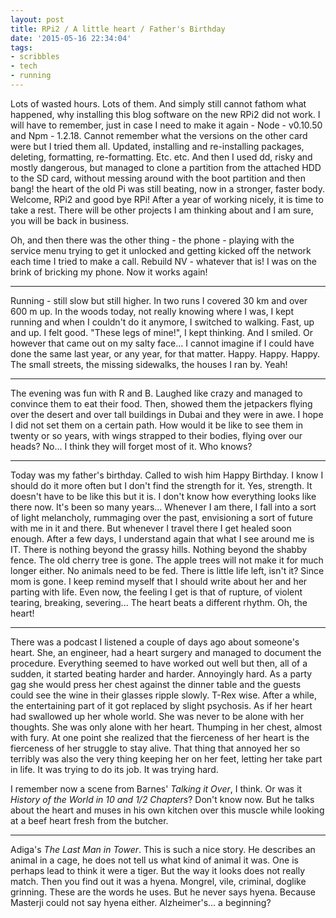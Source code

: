 ```yaml
---
layout: post
title: RPi2 / A little heart / Father's Birthday
date: '2015-05-16 22:34:04'
tags:
- scribbles
- tech
- running
---
```


Lots of wasted hours. Lots of them. And simply still cannot fathom what happened, why installing this blog software on the new RPi2 did not work. I will have to remember, just in case I need to make it again - Node - v0.10.50 and Npm - 1.2.18. Cannot remember what the versions on the other card were but I tried them all. Updated, installing and re-installing packages, deleting, formatting, re-formatting. Etc. etc. And then I used dd, risky and mostly dangerous, but managed to clone a partition from the attached HDD to the SD card, without messing around with the boot partition and then bang! the heart of the old Pi was still beating, now in a stronger, faster body. Welcome, RPi2 and good bye RPi! After a year of working nicely, it is time to take a rest. There will be other projects I am thinking about and I am sure, you will be back in business. 

Oh, and then there was the other thing - the phone - playing with the service menu trying to get it unlocked and getting kicked off the network each time I tried to make a call. Rebuild NV - whatever that is! I was on the brink of bricking my phone. Now it works again! 

---

Running - still slow but still higher. In two runs I covered 30 km and over 600 m up. In the woods today, not really knowing where I was, I kept running and when I couldn't do it anymore, I switched to walking. Fast, up and up. I felt good. "These legs of mine!", I kept thinking. And I smiled. Or however that came out on my salty face... I cannot imagine if I could have done the same last year, or any year, for that matter. Happy. Happy. Happy. The small streets, the missing sidewalks, the houses I ran by. Yeah! 

--- 

The evening was fun with R and B. Laughed like crazy and managed to convince them to eat their food. Then, showed them the jetpackers flying over the desert and over tall buildings in Dubai and they were in awe. I hope I did not set them on a certain path. How would it be like to see them in twenty or so years, with wings strapped to their bodies, flying over our heads? No... I think they will forget most of it. Who knows? 

--- 

Today was my father's birthday. Called to wish him Happy Birthday. I know I should do it more often but I don't find the strength for it. Yes, strength. It doesn't have to be like this but it is. I don't know how everything looks like there now. It's been so many years... 
Whenever I am there, I fall into a sort of light melancholy, rummaging over the past, envisioning a sort of future with me in it and there. But whenever I travel there I get healed soon enough. After a few days, I understand again that what I see around me is IT. There is nothing beyond the grassy hills. Nothing beyond the shabby fence. The old cherry tree is gone. The apple trees will not make it for much longer either. No animals need to be fed. There is little life left, isn't it? 
Since mom is gone. 
I keep remind myself that I should write about her and her parting with life. Even now, the feeling I get is that of rupture, of violent tearing, breaking, severing... The heart beats a different rhythm. Oh, the heart! 

---

There was a podcast I listened a couple of days ago about someone's heart. She, an engineer, had a heart surgery and managed to document the procedure. Everything seemed to have worked out well but then, all of a sudden, it started beating harder and harder. Annoyingly hard. As a party gag she would press her chest against the dinner table and the guests could see the wine in their glasses ripple slowly. T-Rex wise. After a while, the entertaining part of it got replaced by slight psychosis. As if her heart had swallowed up her whole world. She was never to be alone with her thoughts. She was only alone with her heart. Thumping in her chest, almost with fury. At one point she realized that the fierceness of her heart is the fierceness of her struggle to stay alive. That thing that annoyed her so terribly was also the very thing keeping her on her feet, letting her take part in life. It was trying to do its job. It was trying hard. 

I remember now a scene from Barnes' *Talking it Over*, I think. Or was it *History of the World in 10 and 1/2 Chapters*? Don't know now. But he talks about the heart and muses in his own kitchen over this muscle while looking at a beef heart fresh from the butcher. 

---

Adiga's *The Last Man in Tower*. This is such a nice story. He describes an animal in a cage, he does not tell us what kind of animal it was. One is perhaps lead to think it were a tiger. But the way it looks does not really match. Then you find out it was a hyena. Mongrel, vile, criminal, doglike grinning. These are the words he uses. But he never says hyena. Because Masterji could not say hyena either. Alzheimer's... a beginning? 
